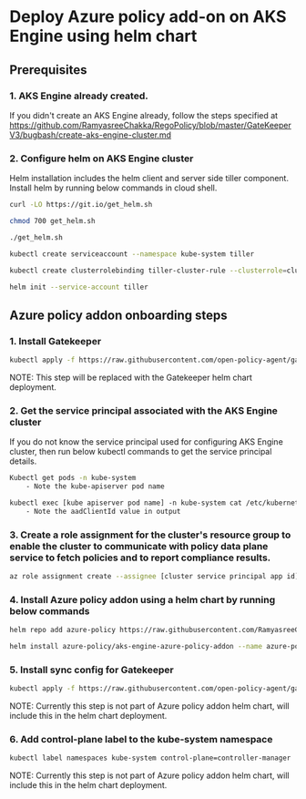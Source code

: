 # Deploy Azure policy add-on on AKS Engine using helm chart

## Prerequisites
### 1. AKS Engine already created.
If you didn't create an AKS Engine already, follow the steps specified at https://github.com/RamyasreeChakka/RegoPolicy/blob/master/GateKeeperV3/bugbash/create-aks-engine-cluster.md

### 2. Configure helm on AKS Engine cluster
Helm installation includes the helm client and server side tiller component. Install helm by running below commands in cloud shell.
```bash
curl -LO https://git.io/get_helm.sh

chmod 700 get_helm.sh

./get_helm.sh

kubectl create serviceaccount --namespace kube-system tiller

kubectl create clusterrolebinding tiller-cluster-rule --clusterrole=cluster-admin --serviceaccount=kube-system:tiller

helm init --service-account tiller
```

## Azure policy addon onboarding steps
### 1. Install Gatekeeper
```bash
kubectl apply -f https://raw.githubusercontent.com/open-policy-agent/gatekeeper/master/deploy/gatekeeper.yaml
```
NOTE: This step will be replaced with the Gatekeeper helm chart deployment.

### 2. Get the service principal associated with the AKS Engine cluster
If you do not know the service principal used for configuring AKS Engine cluster, then run below kubectl commands to get the service principal details.
```bash
Kubectl get pods -n kube-system
    - Note the kube-apiserver pod name

kubectl exec [kube apiserver pod name] -n kube-system cat /etc/kubernetes/azure.json
    - Note the aadClientId value in output
```

### 3. Create a role assignment for the cluster's resource group to enable the cluster to communicate with policy data plane service to fetch policies and to report compliance results.
```bash
az role assignment create --assignee [cluster service principal app id] --scope [cluster resource group ID] --role "Policy Insights Data Writer (Preview)"
```

### 4. Install Azure policy addon using a helm chart by running below commands
```bash
helm repo add azure-policy https://raw.githubusercontent.com/RamyasreeChakka/RegoPolicy/master/Kubernetes/helmcharts

helm install azure-policy/aks-engine-azure-policy-addon --name azure-policy-addon --set azurepolicy.env.resourceid="<cluster resource group id>"
```

### 5. Install sync config for Gatekeeper
```bash
kubectl apply -f https://raw.githubusercontent.com/open-policy-agent/gatekeeper/master/demo/basic/sync.yaml
```
NOTE: Currently this step is not part of Azure policy addon helm chart, will include this in the helm chart deployment.

### 6. Add control-plane label to the kube-system namespace
```bash
kubectl label namespaces kube-system control-plane=controller-manager
```
NOTE: Currently this step is not part of Azure policy addon helm chart, will include this in the helm chart deployment.